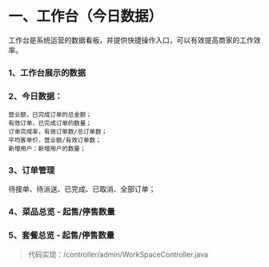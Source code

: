 # 一、工作台（今日数据）
工作台是系统运营的数据看板，并提供快捷操作入口，可以有效提高商家的工作效率。

### 1、工作台展示的数据

### 2、今日数据：
    营业额，已完成订单的总金额；
    有效订单，已完成订单的数量；
    订单完成率，有效订单数/总订单数； 
    平均客单价，营业额/有效订单数；
    新增用户：新增用户的数量；

### 3、订单管理
待接单、待派送、已完成、已取消、全部订单；

### 4、菜品总览 - 起售/停售数量

### 5、套餐总览 - 起售/停售数量

> 代码实现：/controller/admin/WorkSpaceController.java